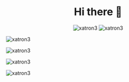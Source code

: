 <h1 align="center">Hi there 👋</h1>

<p align="center">  
  <img src="https://wakatime.com/badge/user/e3554835-2c7c-4e57-a5b0-6c34501aa484.svg" alt="xatron3" />
  <img src="https://komarev.com/ghpvc/?username=xatron3&label=Profile%20views&color=0e75b6&style=flat" alt="xatron3" />
</p>

<p align="left"><img src="https://github-readme-stats.vercel.app/api/top-langs?username=xatron3&show_icons=true&locale=en&layout=compact&hide=c%23" alt="xatron3" /></p>
<p align="left"><img src="https://github-readme-streak-stats.herokuapp.com/?user=xatron3&" alt="xatron3" /></p>
<p align="left"><img src="https://github-readme-stats.vercel.app/api?username=xatron3&show_icons=true&locale=en" alt="xatron3" /></p>


<p>
  <img src="https://github-profile-trophy.vercel.app/?username=xatron3" alt="xatron3" />
</p>
